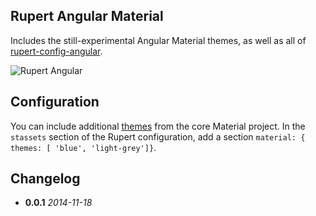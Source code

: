 ## Rupert Angular Material

Includes the still-experimental Angular Material themes, as well as all of
[rupert-config-angular](https://npmjs.org/package/rupert-config-angular).

![Rupert Angular](https://cdn.rawgit.com/DavidSouther/rupert/master/src/assets/logos/Rupert_Angular.svg)


## Configuration

You can include additional [themes][material-themes] from the core Material
project. In the `stassets` section of the Rupert configuration, add a section
`material: { themes: [ 'blue', 'light-grey']}`.

[material-themes]: https://github.com/angular/material/tree/master/themes

## Changelog

* **0.0.1** *2014-11-18*
